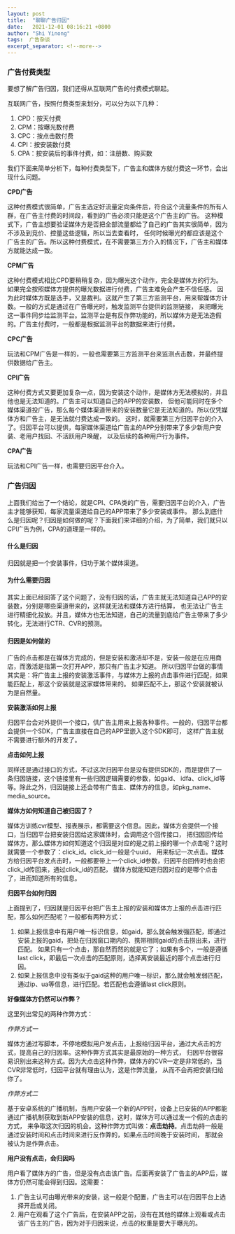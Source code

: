 ```yaml
---
layout: post 
title:  "聊聊广告归因"
date:   2021-12-01 08:16:21 +0800 
author: "Shi Yinong"
tags:  广告杂谈
excerpt_separator: <!--more-->
---
```

### 广告付费类型
要想了解广告归因，我们还得从互联网广告的付费模式聊起。

互联网广告，按照付费类型来划分，可以分为以下几种：
<!--more-->
1. CPD：按天付费
2. CPM：按曝光数付费
3. CPC：按点击数付费
4. CPI：按安装数付费
5. CPA：按安装后的事件付费，如：注册数、购买数

我们下面来简单分析下，每种付费类型下，广告主和媒体方就付费这一环节，会出现什么问题。

**CPD广告**

这种付费模式很简单，广告主选定好流量定向条件后，符合这个流量条件的所有人群，在广告主付费的时间段，看到的广告必须只能是这个广告主的广告。
这种模式下，广告主想要验证媒体方是否把全部流量都给了自己的广告其实很简单，因为不涉及到竞价、控量这些逻辑，所以当去查看时，
任何时候曝光的都应该是这个广告主的广告。所以这种付费模式，在不需要第三方介入的情况下，广告主和媒体方就能达成一致。

**CPM广告**

这种付费模式相比CPD要稍稍复杂，因为曝光这个动作，完全是媒体方的行为。如果完全按照媒体方提供的曝光数据进行付费，广告主难免会产生不信任感。
因为此时媒体方既是选手，又是裁判。这就产生了第三方监测平台，用来帮媒体方计数。一般的方式是通过在广告曝光时，触发监测平台提供的监测链接，
来把曝光这一事件同步给监测平台。监测平台是有反作弊功能的，所以媒体方是无法造假的。广告主付费时，一般都是根据监测平台的数据来进行付费。

**CPC广告**

玩法和CPM广告是一样的，一般也需要第三方监测平台来监测点击数，并最终提供数据给广告主。

**CPI广告**

这种付费方式又要更加复杂一点，因为安装这个动作，是媒体方无法模拟的，并且他也是无法知道的。广告主可以知道自己的APP的安装数，
但他可能同时在多个媒体渠道投广告，那么每个媒体渠道带来的安装数量它是无法知道的。所以仅凭媒体方和广告主，是无法就付费达成一致的。
这时，就需要第三方归因平台的介入了。归因平台可以提供，每家媒体渠道给广告主的APP分别带来了多少新用户安装、老用户找回、不活跃用户唤醒，
以及后续的各种用户行为事件。

**CPA广告**

玩法和CPI广告一样，也需要归因平台介入。

### 广告归因
上面我们给出了一个结论，就是CPI、CPA类的广告，需要归因平台的介入，广告主才能够获知，每家流量渠道给自己的APP带来了多少安装或事件。
那么到底什么是归因呢？归因是如何做的呢？下面我们来详细的介绍，为了简单，我们就只以CPI广告为例，CPA的道理是一样的。

#### 什么是归因
归因就是把一个安装事件，归功于某个媒体渠道。

#### 为什么需要归因
其实上面已经回答了这个问题了，没有归因的话，广告主就无法知道自己APP的安装数，分别是哪些渠道带来的，这样就无法和媒体方进行结算，
也无法让广告主进行精细化投放。并且，媒体方也无法知道，自己的流量到底给广告主带来了多少转化，无法进行CTR、CVR的预测。

#### 归因是如何做的
广告的点击都是在媒体方完成的，但是安装和激活却不是，安装一般是在应用商店，而激活是指第一次打开APP，那只有广告主才知道。
所以归因平台做的事情其实是：将广告主上报的安装激活事件，与媒体方上报的点击事件进行匹配，如果能匹配上，那这个安装就是这家媒体带来的。
如果匹配不上，那这个安装就被认为是自然量。

**安装激活如何上报**

归因平台会对外提供一个接口，供广告主用来上报各种事件。一般的，归因平台都会提供一个SDK，广告主直接在自己的APP里嵌入这个SDK即可，
这样广告主就不需要进行额外的开发了。

**点击如何上报**

同样还是通过接口的方式，不过这次归因平台是没有提供SDK的，而是提供了一条归因链接，这个链接里有一些归因逻辑需要的参数，如gaid、
idfa、click_id等等。除此之外，归因链接上还会带有广告主、媒体方的信息，如pkg_name、media_source。

**媒体方如何知道自己被归因了？**

媒体方训练cvr模型、报表展示，都需要这个信息。因此，媒体方会提供一个接口，当归因平台把安装归因给这家媒体时，会调用这个回传接口，
把归因回传给媒体方。那么媒体方如何知道这个归因是对应的是之前上报的哪一个点击呢？这时就需要一个参数了：click_id。click_id一般是个uuid，
用来标记一次点击。媒体方给归因平台发点击时，一般都要带上一个click_id参数，归因平台回传时也会把click_id传回来，通过click_id的匹配，
媒体方就能知道归因对应的是哪个点击了，进而知道所有的信息。

**归因平台如何归因**

上面提到了，归因就是归因平台把广告主上报的安装和媒体方上报的点击进行匹配，那么如何匹配呢？一般都有两种方式：
1. 如果上报信息中有用户唯一标识信息，如gaid，那么就会触发强匹配，即通过安装上报的gaid，把处在归因窗口期内的、携带相同gaid的点击捞出来，进行匹配。
如果只有一个点击，那自然而然的就是它了；如果有多个，一般是遵循last click，即最后一次点击的匹配原则，选择离安装最近的那个点击进行归因。
2. 如果上报信息中没有类似于gaid这种的用户唯一标识，那么就会触发弱匹配，通过ip、ua等信息，进行匹配。若匹配也会遵循last click原则。

**好像媒体方仍然可以作弊？**

这里列出常见的两种作弊方式：

_作弊方式一_

媒体方通过写脚本，不停地模拟用户发点击，上报给归因平台，通过大点击的方式，提高自己的归因率。这种作弊方式其实是最原始的一种方式，
归因平台很容易识别出来这种方式。因为大点击这种作弊，媒体方的CVR一定是非常低的，当CVR非常低时，归因平台就有理由认为，这是作弊流量，
从而不会再把安装归给你了。

_作弊方式二_

基于安卓系统的广播机制，当用户安装一个新的APP时，设备上已安装的APP都能通过广播机制获取到新APP安装的信息，这时，媒体方可以通过发一个假的点击的方式，
来争取这次归因的机会。这种作弊方式叫做：**点击劫持**。点击劫持一般是通过安装时间和点击时间来进行反作弊的，如果点击时间晚于安装时间，
那就会被认为是作弊点击。

**用户没有点击，会归因吗**

用户看了媒体方的广告，但是没有点击该广告。后面再安装了广告主的APP后，媒体方仍然可能会得到归因。这需要：
1. 广告主认可由曝光带来的安装，这一般是个配置，广告主可以在归因平台上选择开启或关闭。
2. 用户在观看了这个广告后，在安装APP之前，没有在其他的媒体上观看或点击该广告主的广告，因为对于归因来说，点击的权重是要大于曝光的。